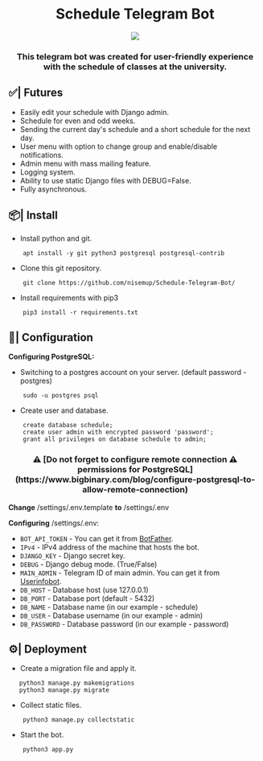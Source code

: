<h1 align="center"> Schedule Telegram Bot </h1>

<div align="center">
    <img src="https://badges.frapsoft.com/os/v1/open-source.svg?v=103">
    <h3>This telegram bot was created for user-friendly experience with the schedule of classes at the university.</h3>
</div>

## ✅| Futures
- Easily edit your schedule with Django admin.
- Schedule for even and odd weeks.
- Sending the current day's schedule and a short schedule for the next day.
- User menu with option to change group and enable/disable notifications.
- Admin menu with mass mailing feature.
- Logging system.
- Ability to use static Django files with DEBUG=False.
- Fully asynchronous.

## 📦| Install
- Install python and git.
```shell
    apt install -y git python3 postgresql postgresql-contrib
```
- Clone this git repository.
```shell
    git clone https://github.com/nisemup/Schedule-Telegram-Bot/
```
- Install requirements with pip3
```shell
    pip3 install -r requirements.txt
```

## 📝| Configuration

**Configuring PostgreSQL:**
- Switching to a postgres account on your server. (default password - postgres) 
```shell
    sudo -u postgres psql
```
- Create user and database.
```shell
    create database schedule;
    create user admin with encrypted password 'password';
    grant all privileges on database schedule to admin;
```

<h3 align="center">⚠️ [Do not forget to configure remote connection ⚠️ permissions for PostgreSQL](https://www.bigbinary.com/blog/configure-postgresql-to-allow-remote-connection) </h3>

**Change** /settings/.env.template **to** /settings/.env

**Configuring** /settings/.env:
- `BOT_API_TOKEN` - You can get it from [BotFather](https://t.me/botfather).
- `IPv4` - IPv4 address of the machine that hosts the bot.
- `DJANGO_KEY` - Django secret key.
- `DEBUG` - Django debug mode. (True/False)
- `MAIN_ADMIN` - Telegram ID of main admin. You can get it from [Userinfobot](https://t.me/userinfobot).
- `DB_HOST` - Database host (use 127.0.0.1)
- `DB_PORT` - Database port (default - 5432)
- `DB_NAME` - Database name (in our example - schedule)
- `DB_USER` - Database username (in our example - admin)
- `DB_PASSWORD` - Database password (in our example - password)

## ⚙️| Deployment
- Create a migration file and apply it.
```shell
   python3 manage.py makemigrations
   python3 manage.py migrate
```
- Collect static files.
```shell
    python3 manage.py collectstatic
```
- Start the bot.
```shell
    python3 app.py
```